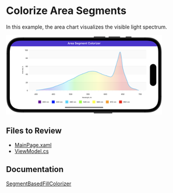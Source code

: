 # Colorize Area Segments

In this example, the area chart visualizes the visible light spectrum.

<img src="./img/area-series-segment-colorizer.png" width="85%" />

<!-- default file list -->
## Files to Review

* [MainPage.xaml](./MainPage.xaml)
* [ViewModel.cs](./ViewModel.cs)
<!-- default file list end -->

## Documentation

[SegmentBasedFillColorizer](https://docs.devexpress.com/MAUI/DevExpress.Maui.Charts.SegmentBasedFillColorizer)